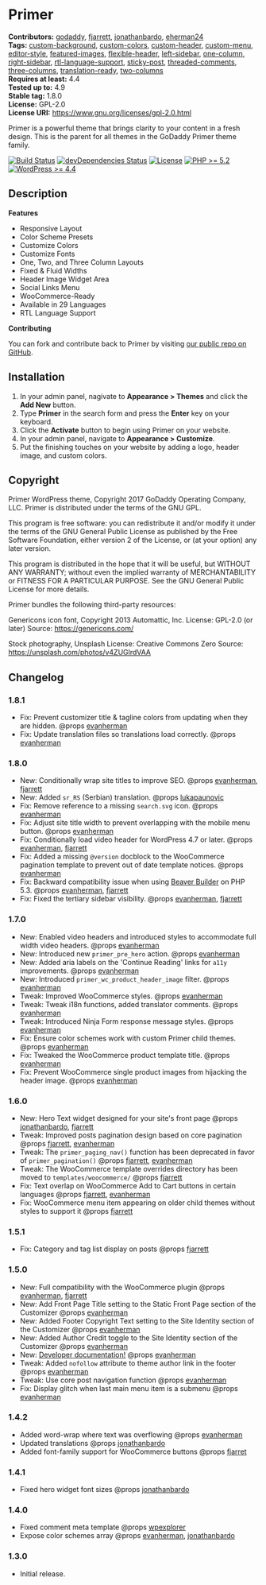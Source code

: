 # Primer #
**Contributors:** [godaddy](https://profiles.wordpress.org/godaddy), [fjarrett](https://profiles.wordpress.org/fjarrett), [jonathanbardo](https://profiles.wordpress.org/jonathanbardo), [eherman24](https://profiles.wordpress.org/eherman24)  
**Tags:**              [custom-background](https://wordpress.org/themes/tags/custom-background/), [custom-colors](https://wordpress.org/themes/tags/custom-colors/), [custom-header](https://wordpress.org/themes/tags/custom-header/), [custom-menu](https://wordpress.org/themes/tags/custom-menu/), [editor-style](https://wordpress.org/themes/tags/editor-style/), [featured-images](https://wordpress.org/themes/tags/featured-images/), [flexible-header](https://wordpress.org/themes/tags/flexible-header/), [left-sidebar](https://wordpress.org/themes/tags/left-sidebar/), [one-column](https://wordpress.org/themes/tags/one-column/), [right-sidebar](https://wordpress.org/themes/tags/right-sidebar/), [rtl-language-support](https://wordpress.org/themes/tags/rtl-language-support/), [sticky-post](https://wordpress.org/themes/tags/sticky-post/), [threaded-comments](https://wordpress.org/themes/tags/threaded-comments/), [three-columns](https://wordpress.org/themes/tags/three-columns/), [translation-ready](https://wordpress.org/themes/tags/translation-ready/), [two-columns](https://wordpress.org/themes/tags/two-columns/)  
**Requires at least:** 4.4  
**Tested up to:**      4.9  
**Stable tag:**        1.8.0  
**License:**           GPL-2.0  
**License URI:**       https://www.gnu.org/licenses/gpl-2.0.html  

Primer is a powerful theme that brings clarity to your content in a fresh design. This is the parent for all themes in the GoDaddy Primer theme family.

[![Build Status](https://travis-ci.org/godaddy/wp-primer-theme.svg?branch=master)](https://travis-ci.org/godaddy/wp-primer-theme) [![devDependencies Status](https://david-dm.org/godaddy/wp-primer-theme/master/dev-status.svg)](https://david-dm.org/godaddy/wp-primer-theme/master?type=dev) [![License](https://img.shields.io/badge/license-GPL--2.0-brightgreen.svg)](https://github.com/godaddy/wp-primer-theme/blob/master/license.txt) [![PHP >= 5.2](https://img.shields.io/badge/php-%3E=%205.2-8892bf.svg)](https://secure.php.net/supported-versions.php) [![WordPress >= 4.4](https://img.shields.io/badge/wordpress-%3E=%204.4-blue.svg)](https://wordpress.org/download/release-archive/)  

## Description ##

**Features**

* Responsive Layout
* Color Scheme Presets
* Customize Colors
* Customize Fonts
* One, Two, and Three Column Layouts
* Fixed & Fluid Widths
* Header Image Widget Area
* Social Links Menu
* WooCommerce-Ready
* Available in 29 Languages
* RTL Language Support

**Contributing**

You can fork and contribute back to Primer by visiting [our public repo on GitHub](https://github.com/godaddy/wp-primer-theme).

## Installation ##

1. In your admin panel, nagivate to **Appearance > Themes** and click the **Add New** button.
2. Type **Primer** in the search form and press the **Enter** key on your keyboard.
3. Click the **Activate** button to begin using Primer on your website.
4. In your admin panel, navigate to **Appearance > Customize**.
5. Put the finishing touches on your website by adding a logo, header image, and custom colors.

## Copyright ##

Primer WordPress theme, Copyright 2017 GoDaddy Operating Company, LLC.
Primer is distributed under the terms of the GNU GPL.

This program is free software: you can redistribute it and/or modify
it under the terms of the GNU General Public License as published by
the Free Software Foundation, either version 2 of the License, or
(at your option) any later version.

This program is distributed in the hope that it will be useful,
but WITHOUT ANY WARRANTY; without even the implied warranty of
MERCHANTABILITY or FITNESS FOR A PARTICULAR PURPOSE. See the
GNU General Public License for more details.

Primer bundles the following third-party resources:

Genericons icon font, Copyright 2013 Automattic, Inc.
License: GPL-2.0 (or later)
Source: https://genericons.com/

Stock photography, Unsplash
License: Creative Commons Zero
Source: https://unsplash.com/photos/v4ZUGlrdVAA

## Changelog ##

### 1.8.1 ###
* Fix: Prevent customizer title & tagline colors from updating when they are hidden. @props [evanherman](https://github.com/EvanHerman)
* Fix: Update translation files so translations load correctly. @props [evanherman](https://github.com/EvanHerman)

### 1.8.0 ###
* New: Conditionally wrap site titles to improve SEO. @props [evanherman](https://github.com/EvanHerman), [fjarrett](https://github.com/fjarrett)
* New: Added `sr_RS` (Serbian) translation. @props [lukapaunovic](https://github.com/lukapaunovic)
* Fix: Remove reference to a missing `search.svg` icon. @props [evanherman](https://github.com/EvanHerman)
* Fix: Adjust site title width to prevent overlapping with the mobile menu button. @props [evanherman](https://github.com/EvanHerman)
* Fix: Conditionally load video header for WordPress 4.7 or later. @props [evanherman](https://github.com/EvanHerman), [fjarrett](https://github.com/fjarrett)
* Fix: Added a missing `@version` docblock to the WooCommerce pagination template to prevent out of date template notices. @props [evanherman](https://github.com/EvanHerman)
* Fix: Backward compatibility issue when using [Beaver Builder](https://wordpress.org/plugins/beaver-builder-lite-version/) on PHP 5.3. @props [evanherman](https://github.com/EvanHerman), [fjarrett](https://github.com/fjarrett)
* Fix: Fixed the tertiary sidebar visibility. @props [evanherman](https://github.com/EvanHerman), [fjarrett](https://github.com/fjarrett)

### 1.7.0 ###
* New: Enabled video headers and introduced styles to accommodate full width video headers. @props [evanherman](https://github.com/EvanHerman)
* New: Introduced new `primer_pre_hero` action. @props [evanherman](https://github.com/EvanHerman)
* New: Added aria labels on the 'Continue Reading' links for `a11y` improvements. @props [evanherman](https://github.com/EvanHerman)
* New: Introduced `primer_wc_product_header_image` filter. @props [evanherman](https://github.com/EvanHerman)
* Tweak: Improved WooCommerce styles. @props [evanherman](https://github.com/EvanHerman)
* Tweak: Tweak i18n functions, added translator comments. @props [evanherman](https://github.com/EvanHerman)
* Tweak: Introduced Ninja Form response message styles. @props [evanherman](https://github.com/EvanHerman)
* Fix: Ensure color schemes work with custom Primer child themes. @props [evanherman](https://github.com/EvanHerman)
* Fix: Tweaked the WooCommerce product template title. @props [evanherman](https://github.com/EvanHerman)
* Fix: Prevent WooCommerce single product images from hijacking the header image. @props [evanherman](https://github.com/EvanHerman)

### 1.6.0 ###
* New: Hero Text widget designed for your site's front page @props [jonathanbardo](https://github.com/jonathanbardo), [fjarrett](https://github.com/fjarrett)
* Tweak: Improved posts pagination design based on core pagination @props [fjarrett](https://github.com/fjarrett), [evanherman](https://github.com/EvanHerman)
* Tweak: The `primer_paging_nav()` function has been deprecated in favor of `primer_pagination()` @props [fjarrett](https://github.com/fjarrett), [evanherman](https://github.com/EvanHerman)
* Tweak: The WooCommerce template overrides directory has been moved to `templates/woocommerce/` @props [fjarrett](https://github.com/fjarrett)
* Fix: Text overlap on WooCommerce Add to Cart buttons in certain languages @props [fjarrett](https://github.com/fjarrett), [evanherman](https://github.com/EvanHerman)
* Fix: WooCommerce menu item appearing on older child themes without styles to support it @props [fjarrett](https://github.com/fjarrett)

### 1.5.1 ###
* Fix: Category and tag list display on posts @props [fjarrett](https://github.com/fjarrett)

### 1.5.0 ###
* New: Full compatibility with the WooCommerce plugin @props [evanherman](https://github.com/EvanHerman), [fjarrett](https://github.com/fjarrett)
* New: Add Front Page Title setting to the Static Front Page section of the Customizer @props [evanherman](https://github.com/EvanHerman)
* New: Added Footer Copyright Text setting to the Site Identity section of the Customizer @props [evanherman](https://github.com/EvanHerman)
* New: Added Author Credit toggle to the Site Identity section of the Customizer @props [evanherman](https://github.com/EvanHerman)
* New: [Developer documentation!](https://godaddy.github.io/wp-primer-theme/) @props [evanherman](https://github.com/EvanHerman)
* Tweak: Added `nofollow` attribute to theme author link in the footer @props [evanherman](https://github.com/EvanHerman)
* Tweak: Use core post navigation function @props [evanherman](https://github.com/EvanHerman)
* Fix: Display glitch when last main menu item is a submenu @props [evanherman](https://github.com/EvanHerman)

### 1.4.2 ###
* Added word-wrap where text was overflowing @props [evanherman](https://github.com/EvanHerman)
* Updated translations @props [jonathanbardo](https://github.com/jonathanbardo)
* Added font-family support for WooCommerce buttons @props [fjarret](https://github.com/fjarrett)

### 1.4.1 ###
* Fixed hero widget font sizes @props [jonathanbardo](https://github.com/jonathanbardo)

### 1.4.0 ###
* Fixed comment meta template @props [wpexplorer](https://github.com/wpexplorer)
* Expose color schemes array @props [evanherman](https://github.com/EvanHerman), [jonathanbardo](https://github.com/jonathanbardo)

### 1.3.0 ###
* Initial release.
